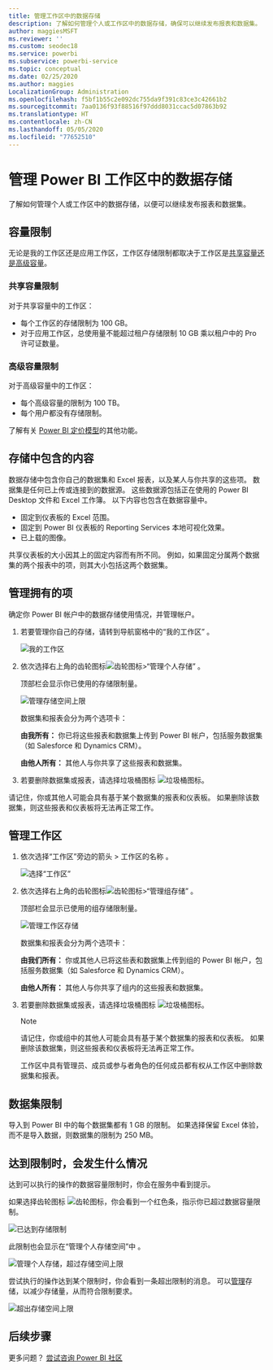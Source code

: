 ```yaml
---
title: 管理工作区中的数据存储
description: 了解如何管理个人或工作区中的数据存储，确保可以继续发布报表和数据集。
author: maggiesMSFT
ms.reviewer: ''
ms.custom: seodec18
ms.service: powerbi
ms.subservice: powerbi-service
ms.topic: conceptual
ms.date: 02/25/2020
ms.author: maggies
LocalizationGroup: Administration
ms.openlocfilehash: f5bf1b55c2e092dc755da9f391c83ce3c42661b2
ms.sourcegitcommit: 7aa0136f93f88516f97ddd8031ccac5d07863b92
ms.translationtype: HT
ms.contentlocale: zh-CN
ms.lasthandoff: 05/05/2020
ms.locfileid: "77652510"
---
```

# <a name="manage-data-storage-in-power-bi-workspaces"></a>管理 Power BI 工作区中的数据存储

了解如何管理个人或工作区中的数据存储，以便可以继续发布报表和数据集。

## <a name="capacity-limits"></a>容量限制

无论是我的工作区还是应用工作区，工作区存储限制都取决于工作区是[共享容量还是高级容量](service-basic-concepts.md#capacities)。

### <a name="shared-capacity-limits"></a>共享容量限制
对于共享容量中的工作区： 

- 每个工作区的存储限制为 100 GB。
- 对于应用工作区，总使用量不能超过租户存储限制 10 GB 乘以租户中的 Pro 许可证数量。

### <a name="premium-capacity-limits"></a>高级容量限制
对于高级容量中的工作区：
- 每个高级容量的限制为 100 TB。
- 每个用户都没有存储限制。

了解有关 [Power BI 定价模型](https://powerbi.microsoft.com/pricing)的其他功能。

## <a name="whats-included-in-storage"></a>存储中包含的内容

数据存储中包含你自己的数据集和 Excel 报表，以及某人与你共享的这些项。 数据集是任何已上传或连接到的数据源。 这些数据源包括正在使用的 Power BI Desktop 文件和 Excel 工作簿。 以下内容也包含在数据容量中。

* 固定到仪表板的 Excel 范围。
* 固定到 Power BI 仪表板的 Reporting Services 本地可视化效果。
* 已上载的图像。

共享仪表板的大小因其上的固定内容而有所不同。 例如，如果固定分属两个数据集的两个报表中的项，则其大小包括这两个数据集。

<a name="manage"/>

## <a name="manage-items-you-own"></a>管理拥有的项

确定你 Power BI 帐户中的数据存储使用情况，并管理帐户。

1. 若要管理你自己的存储，请转到导航窗格中的“我的工作区”  。
   
    ![我的工作区](media/service-admin-manage-your-data-storage-in-power-bi/pbi_myworkspace.png)

2. 依次选择右上角的齿轮图标![齿轮图标](media/service-admin-manage-your-data-storage-in-power-bi/pbi_gearicon.png)\>“管理个人存储”  。
   
    顶部栏会显示你已使用的存储限制量。
   
    ![管理存储空间上限](media/service-admin-manage-your-data-storage-in-power-bi/pbi_persnlstorage.png)
   
    数据集和报表会分为两个选项卡：
   
    **由我所有：** 你已将这些报表和数据集上传到 Power BI 帐户，包括服务数据集（如 Salesforce 和 Dynamics CRM）。  

    **由他人所有：** 其他人与你共享了这些报表和数据集。
1. 若要删除数据集或报表，请选择垃圾桶图标 ![垃圾桶图标](media/service-admin-manage-your-data-storage-in-power-bi/pbi_deleteicon.png)。

请记住，你或其他人可能会具有基于某个数据集的报表和仪表板。 如果删除该数据集，则这些报表和仪表板将无法再正常工作。

## <a name="manage-your-workspace"></a>管理工作区
1. 依次选择“工作区”旁边的箭头 \> 工作区的名称  。
   
    ![选择“工作区”](media/service-admin-manage-your-data-storage-in-power-bi/pbi_groupworkspaces.png)
2. 依次选择右上角的齿轮图标![齿轮图标](media/service-admin-manage-your-data-storage-in-power-bi/pbi_gearicon.png)\>“管理组存储”  。
   
    顶部栏会显示已使用的组存储限制量。
   
    ![管理工作区存储](media/service-admin-manage-your-data-storage-in-power-bi/pbi_groupstorage.png)
   
    数据集和报表会分为两个选项卡：
   
    **由我们所有：** 你或其他人已将这些表和数据集上传到组的 Power BI 帐户，包括服务数据集（如 Salesforce 和 Dynamics CRM）。

    **由他人所有：** 其他人与你共享了组内的这些报表和数据集。

3. 若要删除数据集或报表，请选择垃圾桶图标 ![垃圾桶图标](media/service-admin-manage-your-data-storage-in-power-bi/pbi_deleteicon.png)。
   
   > [!NOTE]
   > 请记住，你或组中的其他人可能会具有基于某个数据集的报表和仪表板。 如果删除该数据集，则这些报表和仪表板将无法再正常工作。
   
   工作区中具有管理员、成员或参与者角色的任何成员都有权从工作区中删除数据集和报表。

## <a name="dataset-limits"></a>数据集限制
导入到 Power BI 中的每个数据集都有 1 GB 的限制。 如果选择保留 Excel 体验，而不是导入数据，则数据集的限制为 250 MB。

## <a name="what-happens-when-you-reach-a-limit"></a>达到限制时，会发生什么情况
达到可以执行的操作的数据容量限制时，你会在服务中看到提示。 

如果选择齿轮图标 ![齿轮图标](media/service-admin-manage-your-data-storage-in-power-bi/pbi_gearicon.png)，你会看到一个红色条，指示你已超过数据容量限制。

![已达到存储限制](media/service-admin-manage-your-data-storage-in-power-bi/manage-storage-limit.png)

此限制也会显示在“管理个人存储空间”中  。

 ![管理个人存储，超过存储空间上限](media/service-admin-manage-your-data-storage-in-power-bi/manage-storage-limit2.png)

 尝试执行的操作达到某个限制时，你会看到一条超出限制的消息。 可以[管理](#manage)存储，以减少存储量，从而符合限制要求。

 ![超出存储空间上限](media/service-admin-manage-your-data-storage-in-power-bi/powerbi-pro-over-limit.png)

 ## <a name="next-steps"></a>后续步骤

 更多问题？ [尝试咨询 Power BI 社区](https://community.powerbi.com/)

